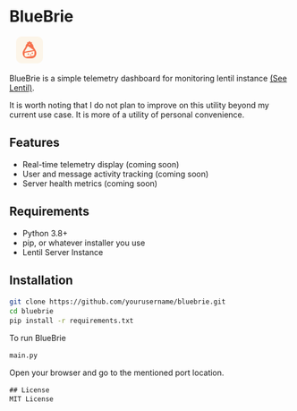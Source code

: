# BlueBrie

<img src="assets/bluebrie.png" alt="Blue Brie" style="border-radius: 10px; width: 48px; height: 48px; vertical-align: middle; margin-left: 12px; margin-bottom: 4px;">

BlueBrie is a simple telemetry dashboard for monitoring lentil instance [(See Lentil)](https://github.com/Daniel-Shunom/lentil).

It is worth noting that I do not plan to improve on this utility beyond my current use case. It is more of a utility of personal convenience. 


## Features

- Real-time telemetry display (coming soon)
- User and message activity tracking (coming soon)
- Server health metrics (coming soon)

## Requirements

- Python 3.8+
- pip, or whatever installer you use
- Lentil Server Instance 

## Installation

```sh
git clone https://github.com/yourusername/bluebrie.git
cd bluebrie
pip install -r requirements.txt
```

To run BlueBrie

```sh
main.py
```

Open your browser and go to the mentioned port location.

```text
## License
MIT License
```
